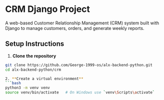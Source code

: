 # CRM Django Project

A web-based Customer Relationship Management (CRM) system built with Django to manage customers, orders, and generate weekly reports.

## Setup Instructions

1. **Clone the repository**
```bash
git clone https://github.com/George-1999-os/alx-backend-python.git
cd alx-backend-python/crm

2. **Create a virtual environment**
```bash
python3 -m venv venv
source venv/bin/activate   # On Windows use `venv\Scripts\activate`
